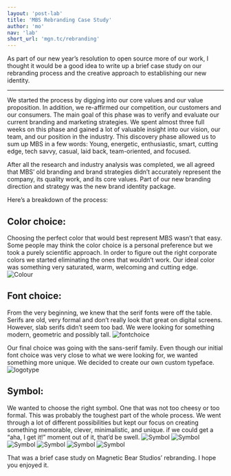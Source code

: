 ```yaml
---
layout: 'post-lab'
title: 'MBS Rebranding Case Study'
author: 'mo'
nav: 'lab'
short_url: 'mgn.tc/rebranding'
---
```

As part of our new year’s resolution to open source more of our work, I thought it would be a good idea to write up a brief case study on our rebranding process and the creative approach to establishing our new identity.

---

We started the process by digging into our core values and our value proposition. In addition, we re-affirmed our competition, our customers and our consumers. The main goal of this phase was to verify and evaluate our current branding and marketing strategies. We spent almost three full weeks on this phase and gained a lot of valuable insight into our vision, our team, and our position in the industry.  This discovery phase allowed us to sum up MBS in a few words: Young, energetic, enthusiastic, smart, cutting edge, tech savvy, casual, laid back, team-oriented, and focused.

After all the research and industry analysis was completed, we all agreed that MBS’ old branding and brand strategies didn’t accurately represent the company, its quality work, and its core values. Part of our new branding direction and strategy was the new brand identity package. 

Here’s a breakdown of the process: 

Color choice:
-------------
Choosing the perfect color that would best represent MBS wasn’t that easy. Some people may think the color choice is a personal preference but we took a purely scientific approach. In order to figure out the right corporate colors we started eliminating the ones that wouldn’t work.
Our ideal color was something very saturated, warm, welcoming and cutting edge.
![Colour](img/Brand-Identity-colour.jpg "Colour Choice")

Font choice:
------------
From the very beginning, we knew that the serif fonts were off the table. Serifs are old, very formal and don’t really look that great on digital screens. However, slab serifs didn’t seem too bad. We were looking for something modern, geometric and possibly tall. 
![fontchoice](img/Brand-Identity-fontchoice.jpg "Font Choice")

Our final choice was going with the sans-serif family. Even though our initial font choice was very close to what we were looking for, we wanted something more unique. We decided to create our own custom typeface.
![logotype](img/Brand-Identity-logotype.jpg "Font Choice")

Symbol:
-------
We wanted to choose the right symbol. One that was not too cheesy or too formal. This was probably the toughest part of the whole process. We went through a lot of different possibilities but kept our focus on creating something memorable, clever, minimalistic, and unique. if we could get a “aha, I get it!” moment out of it, that’d be swell.
![Symbol](img/Brand-Identity-symbol.jpg "Symbol")
![Symbol](img/Brand-Identity.jpg "Symbol")
![Symbol](img/Brand-Identity-app1.jpg "Symbol")
![Symbol](img/Brand-Identity-app2.jpg "Symbol")
![Symbol](img/Brand-Identity-app3.jpg "Symbol")
![Symbol](img/Brand-Identity-final.jpg "Symbol")

That was a brief case study on Magnetic Bear Studios’ rebranding. I hope you enjoyed it.